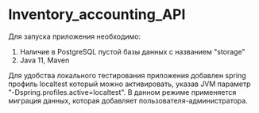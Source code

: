 # Inventory_accounting_API

Для запуска приложения необходимо:
1. Наличие в PostgreSQL пустой базы данных с названием "storage"
2. Java 11, Maven

Для удобства локального тестирования приложения добавлен spring профиль localtest который можно активировать, указав JVM параметр "-Dspring.profiles.active=localtest". В данном режиме применяется миграция данных, которая добавляет пользователя-администратора.
